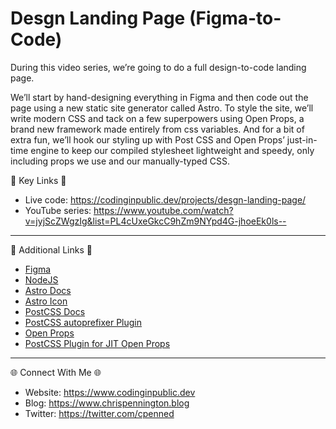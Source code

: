 # Desgn Landing Page (Figma-to-Code)
During this video series, we’re going to do a full design-to-code landing page.

We’ll start by hand-designing everything in Figma and then code out the page using a new static site generator called Astro. To style the site, we’ll write modern CSS and tack on a few superpowers using Open Props, a brand new framework made entirely from css variables. And for a bit of extra fun, we’ll hook our styling up with Post CSS and Open Props’ just-in-time engine to keep our compiled stylesheet lightweight and speedy, only including props we use and our manually-typed CSS.

🔗  Key Links 🔗
- Live code: https://codinginpublic.dev/projects/desgn-landing-page/
- YouTube series: https://www.youtube.com/watch?v=jyjScZWgzIg&list=PL4cUxeGkcC9hZm9NYpd4G-jhoeEk0ls--

---------------------------------------

🔗  Additional Links 🔗
- [Figma](https://figma.com)
- [NodeJS](https://nodejs.org/en/)
- [Astro Docs](https://docs.astro.build/en/getting-started/)
- [Astro Icon](https://www.npmjs.com/package/astro-icon)
- [PostCSS Docs](https://github.com/postcss/postcss#usage)
- [PostCSS autoprefixer Plugin](https://github.com/postcss/autoprefixer)
- [Open Props](https://open-props.style/)
- [PostCSS Plugin for JIT Open Props](https://github.com/GoogleChromeLabs/postcss-jit-props)

---------------------------------------

🌐 Connect With Me 🌐 
- Website: https://www.codinginpublic.dev
- Blog: https://www.chrispennington.blog
- Twitter: https://twitter.com/cpenned
